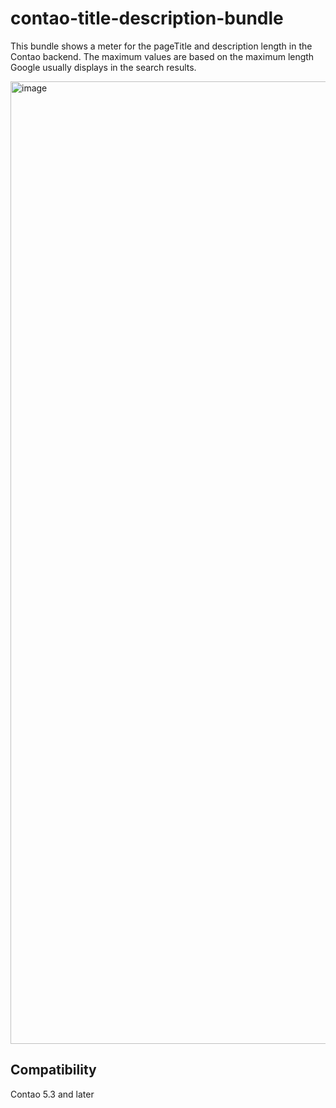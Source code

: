 # contao-title-description-bundle

This bundle shows a meter for the pageTitle and description length in the Contao backend.
The maximum values are based on the maximum length Google usually displays in the search results.

<img width="1540" alt="image" src="https://github.com/user-attachments/assets/e3a31813-95ca-4028-a5b1-5dd906c34a86">

## Compatibility
Contao 5.3 and later
